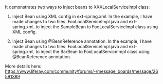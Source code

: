 It demonstrates two ways to inject beans to XXXLocalServiceImpl class:

1. Inject Bean using XML config in ext-spring.xml. In the example, I have made changes to two files: FooLocalServiceImpl.java and ext-spring.xml, to inject the SampleBean to FooLocalServiceImpl class using XML config.

2. Inject Bean using @BeanReference annotation.  In the example, I have made changes to two files: FooLocalServiceImpl.java and ext-spring.xml, to inject the BarBean to FooLocalServiceImpl class using @BeanReference annotation.

More details here: https://www.liferay.com/community/forums/-/message_boards/message/26591389
